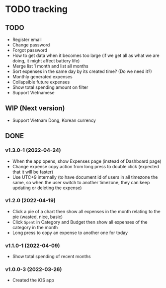 # TODO tracking

## TODO

- Register email
- Change password
- Forgot password
- How to get data when it becomes too large (if we get all as what we are doing, it might affect battery life)
- Merge list 1 month and list all months
- Sort expenses in the same day by its created time? (Do we need it?)
- Monthly generated expenses
- Collapsible future expenses
- Show total spending amount on filter
- Support Vietnamese

## WIP (Next version)

- Support Vietnam Dong, Korean currency

## DONE

### v1.3.0-1 (2022-04-24)

- When the app opens, show Expenses page (instead of Dashboard page)
- Change expense copy action from long press to double click (expected that it will be faster)
- Use UTC+9 internally (to have document id of users in all timezone the same, so when the user switch to another timezone, they can keep updating or deleting the expense)

### v1.2.0 (2022-04-19)

- Click a pie of a chart then show all expenses in the month relating to the pie (wasted, nice, basic)
- Click `Spent` in Category and Budget then show all expenses of the category in the month
- Long press to copy an expense to another one for today

### v1.1.0-1 (2022-04-09)

- Show total spending of recent months

### v1.0.0-3 (2022-03-26)

- Created the iOS app
